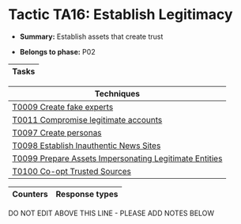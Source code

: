 # Tactic TA16: Establish Legitimacy

* **Summary:** Establish assets that create trust

* **Belongs to phase:** P02



| Tasks |
| ----- |



| Techniques |
| ---------- |
| [T0009 Create fake experts](../../generated_pages/techniques/T0009.md) |
| [T0011 Compromise legitimate accounts](../../generated_pages/techniques/T0011.md) |
| [T0097 Create personas](../../generated_pages/techniques/T0097.md) |
| [T0098 Establish Inauthentic News Sites](../../generated_pages/techniques/T0098.md) |
| [T0099 Prepare Assets Impersonating Legitimate Entities](../../generated_pages/techniques/T0099.md) |
| [T0100 Co-opt Trusted Sources](../../generated_pages/techniques/T0100.md) |



| Counters | Response types |
| -------- | -------------- |


DO NOT EDIT ABOVE THIS LINE - PLEASE ADD NOTES BELOW